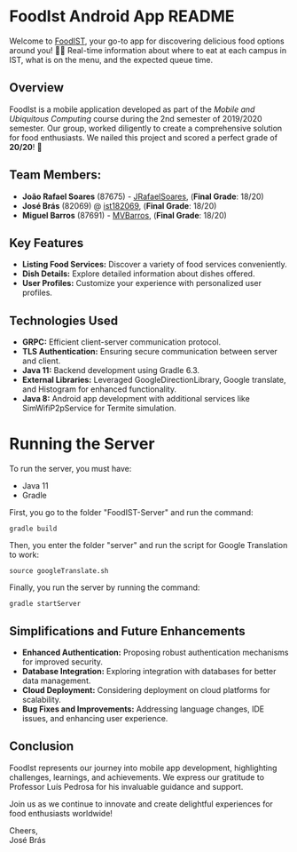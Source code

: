 # FoodIst Android App README

Welcome to [FoodIST](https://fenix.tecnico.ulisboa.pt/disciplinas/CMov/2018-2019/2-semestre), your go-to app for discovering delicious food options around you! 🍔🥗 Real-time information about where to eat at each campus in IST, what is on the menu, and the expected queue time.

## Overview
FoodIst is a mobile application developed as part of the *Mobile and Ubiquitous Computing* course during the 2nd semester of 2019/2020 semester. Our group, worked diligently to create a comprehensive solution for food enthusiasts. We nailed this project and scored a perfect grade of **20/20**! 🎉

## Team Members:
- **João Rafael Soares** (87675) - [JRafaelSoares](https://github.com/JRafaelSoares), (**Final Grade**: 18/20)
- **José Brás** (82069) @ [ist182069](https://github.com/ist182069), (**Final Grade**: 18/20)
- **Miguel Barros** (87691) - [MVBarros](https://github.com/MVBarros), (**Final Grade**: 18/20)

## Key Features
- **Listing Food Services:** Discover a variety of food services conveniently.
- **Dish Details:** Explore detailed information about dishes offered.
- **User Profiles:** Customize your experience with personalized user profiles.

## Technologies Used
- **GRPC:** Efficient client-server communication protocol.
- **TLS Authentication:** Ensuring secure communication between server and client.
- **Java 11:** Backend development using Gradle 6.3.
- **External Libraries:** Leveraged GoogleDirectionLibrary, Google translate, and Histogram for enhanced functionality.
- **Java 8:** Android app development with additional services like SimWifiP2pService for Termite simulation.

# Running the Server

To run the server, you must have:
- Java 11 
- Gradle

First, you go to the folder "FoodIST-Server" and run the command:

    gradle build

Then, you enter the folder "server" and run the script for Google Translation to work:

    source googleTranslate.sh
    
Finally, you run the server by running the command:

    gradle startServer

## Simplifications and Future Enhancements
- **Enhanced Authentication:** Proposing robust authentication mechanisms for improved security.
- **Database Integration:** Exploring integration with databases for better data management.
- **Cloud Deployment:** Considering deployment on cloud platforms for scalability.
- **Bug Fixes and Improvements:** Addressing language changes, IDE issues, and enhancing user experience.

## Conclusion
FoodIst represents our journey into mobile app development, highlighting challenges, learnings, and achievements. We express our gratitude to Professor Luís Pedrosa for his invaluable guidance and support.

Join us as we continue to innovate and create delightful experiences for food enthusiasts worldwide!

Cheers,  
José Brás

